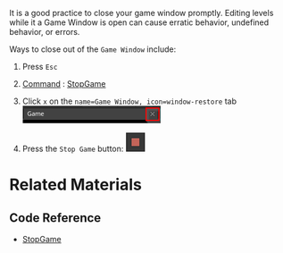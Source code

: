 It is a good practice to close your game window promptly. Editing levels while it a Game Window is open can cause erratic behavior, undefined behavior, or errors. 

Ways to close out of the `Game Window` include:

1. Press `Esc`

2. [Command](https://github.com/ZilchEngine/ZilchDocs/blob/master/zilch_editor_documentation/zeromanual/editor/editorcommands/commands.markdown) : [ StopGame ](https://github.com/ZilchEngine/ZilchDocs/blob/master/code_reference/command_reference.markdown#stopgame)

3. Click `x` on the `name=Game Window, icon=window-restore` tab
   ![CloseGame](https://raw.githubusercontent.com/ZilchEngine/ZilchFiles/master/doc_files/47439.png)

4. Press the `Stop Game` button: ![image](https://raw.githubusercontent.com/ZilchEngine/ZilchFiles/master/doc_files/47330.png)

 # Related Materials
 ## Code Reference
- [ StopGame ](https://github.com/ZilchEngine/ZilchDocs/blob/master/code_reference/command_reference.markdown#stopgame) 

 